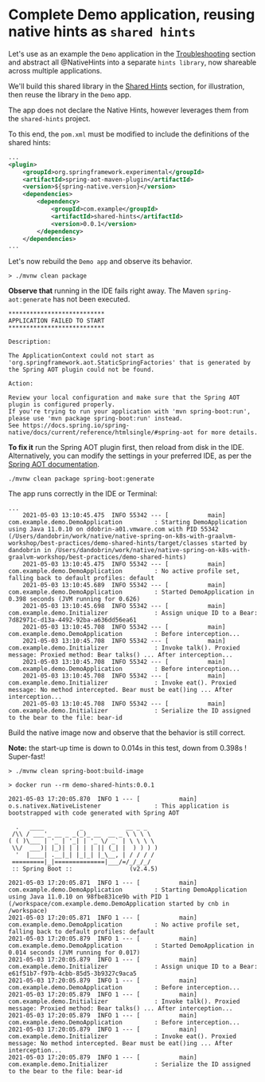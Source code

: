 # Complete Demo application, reusing native hints as `shared hints`

Let's use as an example the `Demo` application in the [Troubleshooting](../README.md) section and abstract all @NativeHints
into a separate `hints library`, now shareable across multiple applications.

We'll build this shared library in the [Shared Hints](../shared-hints/README.md) section, for illustration, then reuse the library in the `Demo` app.

The app does not declare the Native Hints, however leverages them from the `shared-hints` project.

To this end, the `pom.xml` must be modified to include the definitions of the shared hints:
```xml
...
<plugin>
    <groupId>org.springframework.experimental</groupId>
    <artifactId>spring-aot-maven-plugin</artifactId>
    <version>${spring-native.version}</version>
    <dependencies>
        <dependency>
            <groupId>com.example</groupId>
            <artifactId>shared-hints</artifactId>
            <version>0.0.1</version>
        </dependency>
    </dependencies>
...
```

Let's now rebuild the `Demo app` and observe its behavior.
```shell
> ./mvnw clean package
```

**Observe that** running in the IDE fails right away. The Maven <goal> `spring-aot:generate` has not been executed.
```shell
***************************
APPLICATION FAILED TO START
***************************

Description:

The ApplicationContext could not start as 'org.springframework.aot.StaticSpringFactories' that is generated by the Spring AOT plugin could not be found.

Action:

Review your local configuration and make sure that the Spring AOT plugin is configured properly.
If you're trying to run your application with 'mvn spring-boot:run', please use 'mvn package spring-boot:run' instead.
See https://docs.spring.io/spring-native/docs/current/reference/htmlsingle/#spring-aot for more details.
```

**To fix it** run the Spring AOT plugin first, then reload from disk in the IDE.
<br>Alternatively, you can modify the settings in your preferred IDE, as per the [Spring AOT documentation](https://docs.spring.io/spring-native/docs/current/reference/htmlsingle/#spring-aot).
```shell
./mvnw clean package spring-boot:generate
```

The app runs correctly in the IDE or Terminal:
```
...
    2021-05-03 13:10:45.475  INFO 55342 --- [           main] com.example.demo.DemoApplication         : Starting DemoApplication using Java 11.0.10 on ddobrin-a01.vmware.com with PID 55342 (/Users/dandobrin/work/native/native-spring-on-k8s-with-graalvm-workshop/best-practices/demo-shared-hints/target/classes started by dandobrin in /Users/dandobrin/work/native/native-spring-on-k8s-with-graalvm-workshop/best-practices/demo-shared-hints)
    2021-05-03 13:10:45.475  INFO 55342 --- [           main] com.example.demo.DemoApplication         : No active profile set, falling back to default profiles: default
    2021-05-03 13:10:45.689  INFO 55342 --- [           main] com.example.demo.DemoApplication         : Started DemoApplication in 0.398 seconds (JVM running for 0.626)
    2021-05-03 13:10:45.698  INFO 55342 --- [           main] com.example.demo.Initializer             : Assign unique ID to a Bear: 7d82971c-d13a-4492-92ba-a636dd56ea61
    2021-05-03 13:10:45.708  INFO 55342 --- [           main] com.example.demo.DemoApplication         : Before interception...
    2021-05-03 13:10:45.708  INFO 55342 --- [           main] com.example.demo.Initializer             : Invoke talk(). Proxied message: Proxied method: Bear talks() ... After interception...
    2021-05-03 13:10:45.708  INFO 55342 --- [           main] com.example.demo.DemoApplication         : Before interception...
    2021-05-03 13:10:45.708  INFO 55342 --- [           main] com.example.demo.Initializer             : Invoke eat(). Proxied message: No method intercepted. Bear must be eat()ing ... After interception...
    2021-05-03 13:10:45.708  INFO 55342 --- [           main] com.example.demo.Initializer             : Serialize the ID assigned to the bear to the file: bear-id
```

Build the native image now and observe that the behavior is still correct.

**Note:** the start-up time is down to 0.014s in this test, down from 0.398s ! Super-fast!
```shell
> ./mvnw clean spring-boot:build-image

> docker run --rm demo-shared-hints:0.0.1

2021-05-03 17:20:05.870  INFO 1 --- [           main] o.s.nativex.NativeListener               : This application is bootstrapped with code generated with Spring AOT

  .   ____          _            __ _ _
 /\\ / ___'_ __ _ _(_)_ __  __ _ \ \ \ \
( ( )\___ | '_ | '_| | '_ \/ _` | \ \ \ \
 \\/  ___)| |_)| | | | | || (_| |  ) ) ) )
  '  |____| .__|_| |_|_| |_\__, | / / / /
 =========|_|==============|___/=/_/_/_/
 :: Spring Boot ::                (v2.4.5)

2021-05-03 17:20:05.871  INFO 1 --- [           main] com.example.demo.DemoApplication         : Starting DemoApplication using Java 11.0.10 on 98fbe831ce9b with PID 1 (/workspace/com.example.demo.DemoApplication started by cnb in /workspace)
2021-05-03 17:20:05.871  INFO 1 --- [           main] com.example.demo.DemoApplication         : No active profile set, falling back to default profiles: default
2021-05-03 17:20:05.879  INFO 1 --- [           main] com.example.demo.DemoApplication         : Started DemoApplication in 0.014 seconds (JVM running for 0.017)
2021-05-03 17:20:05.879  INFO 1 --- [           main] com.example.demo.Initializer             : Assign unique ID to a Bear: e61f51b7-f97b-4cbb-85d5-3b9327c9aca5
2021-05-03 17:20:05.879  INFO 1 --- [           main] com.example.demo.DemoApplication         : Before interception...
2021-05-03 17:20:05.879  INFO 1 --- [           main] com.example.demo.Initializer             : Invoke talk(). Proxied message: Proxied method: Bear talks() ... After interception...
2021-05-03 17:20:05.879  INFO 1 --- [           main] com.example.demo.DemoApplication         : Before interception...
2021-05-03 17:20:05.879  INFO 1 --- [           main] com.example.demo.Initializer             : Invoke eat(). Proxied message: No method intercepted. Bear must be eat()ing ... After interception...
2021-05-03 17:20:05.879  INFO 1 --- [           main] com.example.demo.Initializer             : Serialize the ID assigned to the bear to the file: bear-id
```